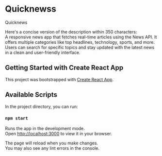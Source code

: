 # Quicknewss
Quicknews

Here's a concise version of the description within 350 characters:  
A responsive news app that fetches real-time articles using the News API. It offers multiple categories like top headlines, technology, sports, and more. Users can search for specific topics and stay updated with the latest news in a clean and user-friendly interface.

## Getting Started with Create React App

This project was bootstrapped with [Create React App](https://github.com/facebook/create-react-app).

## Available Scripts

In the project directory, you can run:

### `npm start`

Runs the app in the development mode.  
Open [http://localhost:3000](http://localhost:3000) to view it in your browser.

The page will reload when you make changes.  
You may also see any lint errors in the console.

